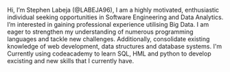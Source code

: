 Hi, I’m Stephen Labeja (@LABEJA96), I am a highly motivated, enthusiastic individual seeking opportunities in Software Engineering and Data Analytics. 
I’m interested in gaining professional experience utilising Big Data. 
I am eager to strengthen my understanding of numerous programming languages and tackle new challenges. 
Additionally, consolidate existing knowledge of web development, data structures and database systems. 
I'm Currently using codeacademy to learn SQL, HML and python to develop excisting and new skills that I currently have. 
